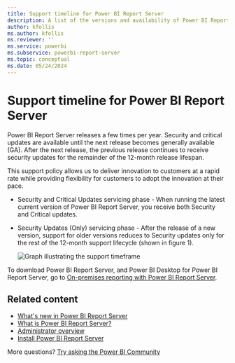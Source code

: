 ```yaml
---
title: Support timeline for Power BI Report Server
description: A list of the versions and availability of Power BI Report Server.
author: kfollis
ms.author: kfollis
ms.reviewer: ''
ms.service: powerbi
ms.subservice: powerbi-report-server
ms.topic: conceptual
ms.date: 05/24/2024
---
```


# Support timeline for Power BI Report Server

Power BI Report Server releases a few times per year. Security and critical updates are available until the next release becomes generally available (GA). After the next release, the previous release continues to receive security updates for the remainder of the 12-month release lifespan.

This support policy allows us to deliver innovation to customers at a rapid rate while providing flexibility for customers to adopt the innovation at their pace.

* Security and Critical Updates servicing phase - When running the latest current version of Power BI Report Server, you receive both Security and Critical updates.
* Security Updates (Only) servicing phase - After the release of a new version, support for older versions reduces to Security updates only for the rest of the 12-month support lifecycle (shown in figure 1).

    ![Graph illustrating the support timeframe](media/support-timeline/report-server-support-timeline-overall.png)

To download Power BI Report Server, and Power BI Desktop for Power BI Report Server, go to [On-premises reporting with Power BI Report Server](https://powerbi.microsoft.com/report-server/).

## Related content

* [What's new in Power BI Report Server](whats-new.md)  
* [What is Power BI Report Server?](get-started.md)
* [Administrator overview](admin-handbook-overview.md)  
* [Install Power BI Report Server](install-report-server.md)  

More questions? [Try asking the Power BI Community](https://community.powerbi.com/)

